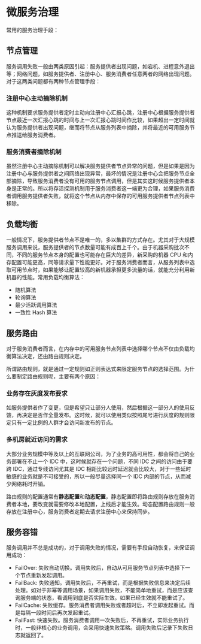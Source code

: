 # 微服务治理

常用的服务治理手段：

## 节点管理

服务调用失败一般由两类原因引起：服务提供者出现问题，如宕机、进程意外退出等；网络问题，如服务提供者、注册中心、服务消费者任意两者的网络出现问题。对于这两类问题都有两种节点管理手段：

### 注册中心主动摘除机制

这种机制要求服务提供者定时主动向注册中心汇报心跳，注册中心根据服务提供者节点最近一次汇报心跳的时间与上一次汇报心跳时间作比较，如果超出一定时间就认为服务提供者出现问题，继而将节点从服务列表中摘除，并将最近的可用服务节点推送给服务消费者。

### 服务消费者摘除机制

虽然注册中心主动摘除机制可以解决服务提供者节点异常的问题，但是如果是因为注册中心与服务提供者之间网络出现异常，最坏的情况是注册中心会把服务节点全部摘除，导致服务消费者没有可用的服务节点调用，但是其实这时候服务提供者本身是正常的。所以将存活探测机制用于服务消费者这一端更为合理，如果服务消费者调用服务提供者失败，就将这个节点从内存中保存的可用服务提供者节点列表中移除。

## 负载均衡

一般情况下，服务提供者节点不是唯一的，多以集群的方式存在。尤其对于大规模服务调用来说，服务提供者的节点数量可能有成百上千个。由于机器采购批次不同，不同的服务节点本身的配置也可能存在巨大的差异，新采购的机器 CPU 和内存配置可能更高，同等请求量下性能更好。对于服务消费者而言，从服务列表中选取可用节点时，如果能够让配置较高的新机器承担更多流量的话，就能充分利用新机器的性能。常用负载均衡算法：

- 随机算法
- 轮询算法
- 最少活跃调用算法
- 一致性 Hash 算法

## 服务路由

对于服务消费者而言，在内存中的可用服务节点列表中选择哪个节点不仅由负载均衡算法决定，还由路由规则决定。

所谓路由规则，就是通过一定规则如正则表达式来限定服务节点的选择范围。为什么要制定路由规则呢，主要有两个原因：

### 业务存在灰度发布要求
如服务提供者作了变更，但是希望只让部分人使用，然后根据这一部分人的使用反馈，再决定是否作全量发布。这时候，就可以使用类似按照尾号进行灰度的规则限定只有一定比例的人群才会访问新发布的节点。

### 多机房就近访问的需求
大部分业务规模中等及以上的互联网公司，为了业务的高可用性，都会将自己的业务部署在不止一个 IDC 中，这时候就存在一个问题，不同 IDC 之间的访问由于要跨 IDC，通过专线访问尤其是 IDC 相距比较远时延迟就会比较大，对于一些延时敏感的业务就是不可接受的，所以一般尽量选择同一个 IDC 内部的节点，从而减少网络耗时开销。

路由规则的配置通常有**静态配置**和**动态配置**，静态配置即将路由规则存放在服务消费者本地，要改变就需要修改本地配置，上线后才能生效。动态配置路由规则一般存放在注册中心，服务消费者定期去请求注册中心来保持同步。

## 服务容错

服务调用并不总是成功的，对于调用失败的情况，需要有手段自动恢复，来保证调用成功：

- FailOver: 失败自动切换。调用失败后，自动从可用服务节点列表中选择下一个节点重新发起调用。
- FailBack: 失败通知。调用失败后，不再重试，而是根据失败信息来决定后续处理。如对于非幂等调用场景，如果调用失败，不能简单地重试，而是应该查询服务端的状态，看调用到底是否实际生效。如果已经生效就不能重试了。
- FailCache: 失败缓存。服务消费者调用失败或者超时后，不立即发起重试。而是每隔一段时间后再次发起重试。
- FailFast: 快速失败。服务消费者调用一次失败后，不再重试，实际业务执行时，一般非核心的业务调用，会采用快速失败策略。调用失败后记录下失败日志就返回了。